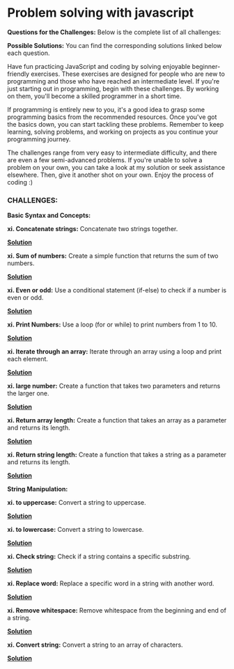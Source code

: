 # Problem solving with javascript

**Questions for the Challenges:**
Below is the complete list of all challenges:

**Possible Solutions:**
You can find the corresponding solutions linked below each question.

Have fun practicing JavaScript and coding by solving enjoyable beginner-friendly exercises. These exercises are designed for people who are new to programming and those who have reached an intermediate level. If you're just starting out in programming, begin with these challenges. By working on them, you'll become a skilled programmer in a short time.

If programming is entirely new to you, it's a good idea to grasp some programming basics from the recommended resources. Once you've got the basics down, you can start tackling these problems. Remember to keep learning, solving problems, and working on projects as you continue your programming journey.

The challenges range from very easy to intermediate difficulty, and there are even a few semi-advanced problems. If you're unable to solve a problem on your own, you can take a look at my solution or seek assistance elsewhere. Then, give it another shot on your own. Enjoy the process of coding :)

### CHALLENGES:

**Basic Syntax and Concepts:**

**xi. Concatenate strings:**
    Concatenate two strings together.
    
 **[Solution](https://github.com/mhmdNoman/Problem-solving-with-javascript/blob/master/concatStr.js)**

**xi. Sum of numbers:**
    Create a simple function that returns the sum of two numbers.
    
 **[Solution](https://github.com/mhmdNoman/Problem-solving-with-javascript/blob/master/sumNumber.js)**

**xi. Even or odd:**
    Use a conditional statement (if-else) to check if a number is even or odd.
    
 **[Solution](https://github.com/mhmdNoman/Problem-solving-with-javascript/blob/master/evenOdd.js)**

**xi. Print Numbers:**
    Use a loop (for or while) to print numbers from 1 to 10.
    
 **[Solution](https://github.com/mhmdNoman/Problem-solving-with-javascript/blob/master/printNum.js)**

**xi. Iterate through an array:**
    Iterate through an array using a loop and print each element.
    
 **[Solution](https://github.com/mhmdNoman/Problem-solving-with-javascript/blob/master/iterateArr.js)**

**xi. large number:**
    Create a function that takes two parameters and returns the larger one.
    
 **[Solution](https://github.com/mhmdNoman/Problem-solving-with-javascript/blob/master/largeNum.js)**

**xi. Return array length:**
    Create a function that takes an array as a parameter and returns its length.
    
 **[Solution](https://github.com/mhmdNoman/Problem-solving-with-javascript/blob/master/arrLen.js)**

**xi. Return string length:**
    Create a function that takes a string as a parameter and returns its length.
    
 **[Solution](https://github.com/mhmdNoman/Problem-solving-with-javascript/blob/master/strLen.js)**



 **String Manipulation:**


**xi. to uppercase:**
    Convert a string to uppercase.
    
 **[Solution](https://github.com/mhmdNoman/Problem-solving-with-javascript/blob/master/strUpper.js)**

**xi. to lowercase:**
    Convert a string to lowercase.
    
 **[Solution](https://github.com/mhmdNoman/Problem-solving-with-javascript/blob/master/strLower.js)**

**xi. Check string:**
    Check if a string contains a specific substring.
    
 **[Solution](https://github.com/mhmdNoman/Problem-solving-with-javascript/blob/master/checkStr.js)**

**xi. Replace word:**
    Replace a specific word in a string with another word.
    
 **[Solution](https://github.com/mhmdNoman/Problem-solving-with-javascript/blob/master/replaceWord.js)**

**xi. Remove whitespace:**
    Remove whitespace from the beginning and end of a string.
    
 **[Solution](https://github.com/mhmdNoman/Problem-solving-with-javascript/blob/master/removeSpace.js)**

**xi. Convert string:**
    Convert a string to an array of characters.
    
 **[Solution](https://github.com/mhmdNoman/Problem-solving-with-javascript/blob/master/convertStr.js)**